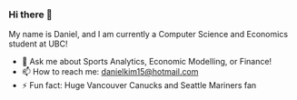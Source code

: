 ### Hi there 👋

My name is Daniel, and I am currently a Computer Science and Economics student at UBC! 

- 💬 Ask me about Sports Analytics, Economic Modelling, or Finance! 
- 📫 How to reach me: danielkim15@hotmail.com
- ⚡ Fun fact: Huge Vancouver Canucks and Seattle Mariners fan
